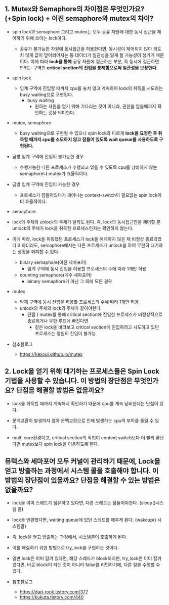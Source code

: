 ## 1. Mutex와 Semaphore의 차이점은 무엇인가요? (+Spin lock) + 이진 semaphore와 mutex의 차이?
- spin lock과 semaphore 그리고 mutex는 모두 공유 자원에 대한 동시 접근을 제어하기 위해 쓰이는 lock이다.
  - 공유가 불가능한 자원에 동시접근을 허용한다면, 동시성이 제어되지 않아 의도치 않게 값이 덮어씌어지는 등 데이터가 일관성을 잃게 될 가능성이 생기기 때문이다. 이에 따라 **lock을 통해** 공유 자원에 접근하는 부분, 즉 동시에 접근하면 안되는 구역인 **critical section의 진입을 통제함으로써 일관성을 보장한다.**

- spin lock
  - 임계 구역에 진입할 때까지 cpu를 놓치 않고 계속하여 lock의 취득을 시도하는 busy waiting으로 구현된다.
    - busy waiting
      - 원하는 자원을 얻기 위해 기다리는 것이 아니라, 권한을 얻을때까지 확인하는 것을 의미한다.

- mutex, semaphore
  - busy waiting으로 구현될 수 있으나 spin lock과 다르게 **lock을 요청한 후 취득할 때까지 cpu를 소모하지 않고 잠들어 있도록 wait queue를 사용하도록 구현된다.**

- 금방 임계 구역에 진입이 불가능한 경우
  - 수행가능한 다른 프로세스가 수행되고 있을 수 있도록 cpu를 낭비하지 않는 semaphore나 mutex가 효율적이다.
- 금방 임계 구역에 진입이 가능한 경우
  - 프로세스가 잠들어있다가 깨어나는 context-switch이 필요없는 spin lock이 더 효율적이다.

- semaphore
- lock의 주체와 unlock의 주체가 달라도 된다. 즉, lock의 동시접근만을 제어할 뿐 unlock의 주체가 lock을 취득한 프로세스인지는 확인하지 않는다.
- 이에 따라, lock을 취득했던 프로세스가 lock을 해제하지 않은 채 비정상 종료되었다고 하더라도, semaphore에서는 다른 프로세스가 unlock을 하여 무한히 대기하는 상황을 회피할 수 있다.
  - binary semaphore(이진 세마포어)
    - 임계 구역에 동시 진입을 허용할 프로세스의 수에 따라 1개만 허용
  - counting semaphore(계수 세마포어)
    - binary semaphore가 아닌 그 외에 모든 경우
- mutex
  - 임계 구역에 동시 진입을 허용할 프로세스의 수에 따라 1개만 허용
  - unlock의 주체와 lock의 주체가 같아야한다.
    - 단점 ) mutex를 통해 critical section에 진입한 프로세스가 비정상적으로 종료되거나 무한 루프에 빠진다면
      - 같은 lock을 바라보고 critical section에 진입하려고 시도하고 있던 프로세스는 영원히 진입이 불가능
  
- 참조블로그
  - https://hexoul.github.io/mutex

## 2. Lock을 얻기 위해 대기하는 프로세스들은 Spin Lock 기법을 사용할 수 있습니다. 이 방법의 장단점은 무엇인가요? 단점을 해결할 방법은 없을까요?
- lock을 취득할 때까지 계속해서 확인하기 때문에 cpu를 계속 낭비한다는 단점이 있다.
- 문맥교환이 발생하지 않아 문맥교환으로 인해 발생하는 cpu의 부하를 줄일 수 있다.

- multi core환경이고, critical section의 작업이 context switch보다 더 빨리 끝난다면 mutex보다 spin lock을 이용하도록 한다.

## 뮤텍스와 세마포어 모두 커널이 관리하기 때문에, Lock을 얻고 방출하는 과정에서 시스템 콜을 호출해야 합니다. 이 방법의 장단점이 있을까요? 단점을 해결할 수 있는 방법은 없을까요?
- lock을 이미 스레드가 점유하고 있다면, 다른 스레드는 잠들어야한다. (sleep()시스템 콜)
- lock을 반환했다면, waiting queue에 있던 스레드를 깨우게 된다. (wakeup() 시스템콜)
- 즉, lock을 얻고 방출하는 과정에서, 시스템콜이 호출하게 된다.

- 이를 해결하기 위한 방법으로 try_lock을 구현하는 것이다.
- 일반 lock은 이미 잠겨 있다면, 해당 스레드가 block되지만, try_lock은 이미 잠겨 있다면, 바로 block이 되는 것이 아니라 false를 리턴하기에, 다른 일을 수행할 수 있다.

- 참조블로그
  - https://dad-rock.tistory.com/377
  - https://kukuta.tistory.com/440